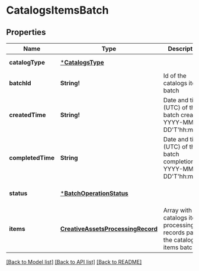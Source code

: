 # CatalogsItemsBatch

## Properties
Name | Type | Description | Notes
------------ | ------------- | ------------- | -------------
**catalogType** | [***CatalogsType**](CatalogsType.md) |  | [default to null]
**batchId** | **String!** | Id of the catalogs items batch | [optional] [default to null]
**createdTime** | **String!** | Date and time (UTC) of the batch creation: YYYY-MM-DD&#39;T&#39;hh:mm:ss | [optional] [readonly] [default to null]
**completedTime** | **String** | Date and time (UTC) of the batch completion: YYYY-MM-DD&#39;T&#39;hh:mm:ss | [optional] [readonly] [default to null]
**status** | [***BatchOperationStatus**](BatchOperationStatus.md) |  | [optional] [default to null]
**items** | [**CreativeAssetsProcessingRecord**](CreativeAssetsProcessingRecord.md) | Array with the catalogs items processing records part of the catalogs items batch | [optional] [default to null]

[[Back to Model list]](../README.md#documentation-for-models) [[Back to API list]](../README.md#documentation-for-api-endpoints) [[Back to README]](../README.md)


